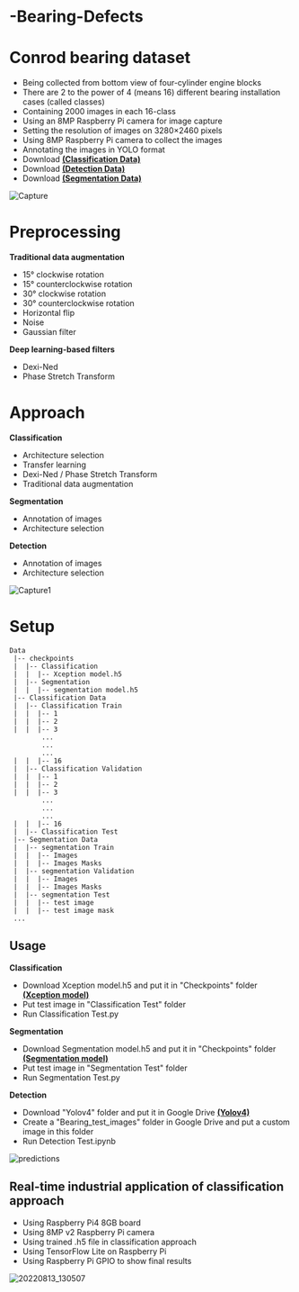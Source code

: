 # -Bearing-Defects
# Conrod bearing dataset

- Being collected from bottom view of four-cylinder engine blocks
- There are 2 to the power of 4 (means 16) different bearing installation cases (called classes)
- Containing 2000 images in each 16-class
- Using an 8MP Raspberry Pi camera for image capture
- Setting the resolution of images on 3280×2460 pixels
- Using 8MP Raspberry Pi camera to collect the images
- Annotating the images in YOLO format
- Download [**(Classification Data)**](https://drive.google.com/file/d/1x1fWg54HHkBc4zABBs3n2Szl6izrwr3n/view?usp=sharing)
- Download [**(Detection Data)**](https://drive.google.com/file/d/13qtMvgaqP61M0iQkpjxUt4VBJAKlkvl8/view?usp=sharing)
- Download [**(Segmentation Data)**](https://drive.google.com/file/d/1AxQGpTHrd4rRwLRwhj3ROJuT0lWSpeG5/view?usp=sharing)

![Capture](https://user-images.githubusercontent.com/85845544/197382474-270632ca-1a53-483b-abfa-61344cb1d571.JPG)

# Preprocessing

**Traditional data augmentation**
- 15° clockwise rotation
- 15° counterclockwise rotation
- 30° clockwise rotation
- 30° counterclockwise rotation
- Horizontal flip
- Noise
- Gaussian filter

**Deep learning-based filters**
- Dexi-Ned
- Phase Stretch Transform

# Approach

**Classification**
- Architecture selection
- Transfer learning
- Dexi-Ned / Phase Stretch Transform
- Traditional data augmentation

**Segmentation**
- Annotation of images
- Architecture selection

**Detection**
- Annotation of images
- Architecture selection

![Capture1](https://user-images.githubusercontent.com/85845544/197391026-5b557bc0-319d-435d-b1e0-bedb894362fd.PNG)

# Setup
```
Data
 |-- checkpoints
 |  |-- Classification 
 |  |  |-- Xception model.h5
 |  |-- Segmentation 
 |  |  |-- segmentation model.h5
 |-- Classification Data
 |  |-- Classification Train
 |  |  |-- 1
 |  |  |-- 2
 |  |  |-- 3
        ...
        ...
        ...
 |  |  |-- 16
 |  |-- Classification Validation
 |  |  |-- 1
 |  |  |-- 2
 |  |  |-- 3
        ...
        ...
        ...
 |  |  |-- 16
 |  |-- Classification Test
 |-- Segmentation Data
 |  |-- segmentation Train
 |  |  |-- Images
 |  |  |-- Images Masks
 |  |-- segmentation Validation
 |  |  |-- Images
 |  |  |-- Images Masks
 |  |-- segmentation Test
 |  |  |-- test image
 |  |  |-- test image mask
 ...
```
## Usage

**Classification**
- Download Xception model.h5 and put it in "Checkpoints" folder [**(Xception model)**](https://drive.google.com/file/d/1pkuIa-d7a8mNGxbwka7QeBu-W3zoBXpZ/view?usp=sharing)
- Put test image in "Classification Test" folder
- Run Classification Test.py

**Segmentation**
- Download Segmentation model.h5 and put it in "Checkpoints" folder [**(Segmentation model)**](https://drive.google.com/file/d/1Lgp7sLMFQNq0uQMpmch66KbsrDpPzbk_/view?usp=sharing)
- Put test image in "Segmentation Test" folder
- Run Segmentation Test.py

**Detection**

- Download "Yolov4" folder and put it in Google Drive [**(Yolov4)**](https://drive.google.com/drive/folders/1EDUZ6yi2qUP65OGfx7cfDpPRSNAvPrPe?usp=sharing)
- Create a "Bearing_test_images" folder in Google Drive and put a custom image in this folder
- Run Detection Test.ipynb

![predictions ](https://user-images.githubusercontent.com/85845544/197379493-e1580868-cd68-471b-ba76-e1334bfe0647.jpg)

## Real-time industrial application of classification approach

- Using Raspberry Pi4 8GB board
- Using 8MP v2 Raspberry Pi camera
- Using trained .h5 file in classification approach
- Using TensorFlow Lite on Raspberry Pi
- Using Raspberry Pi GPIO to show final results

![20220813_130507](https://user-images.githubusercontent.com/85845544/197379046-95c4e241-56b0-4b53-8c7b-b8fd0365ac75.jpg)
